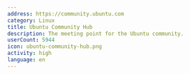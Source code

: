 ```yaml
---
address: https://community.ubuntu.com
category: Linux
title: Ubuntu Community Hub
description: The meeting point for the Ubuntu community.
userCount: 5944
icon: ubuntu-community-hub.png
activity: high
language: en
---
```

